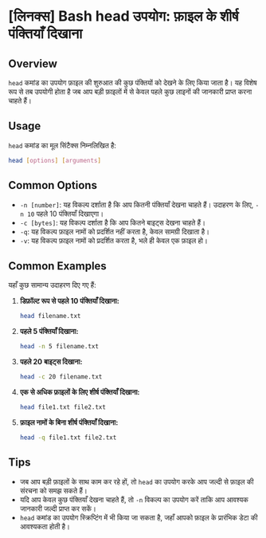 # [लिनक्स] Bash head उपयोग: फ़ाइल के शीर्ष पंक्तियाँ दिखाना

## Overview
`head` कमांड का उपयोग फ़ाइल की शुरुआत की कुछ पंक्तियों को देखने के लिए किया जाता है। यह विशेष रूप से तब उपयोगी होता है जब आप बड़ी फ़ाइलों में से केवल पहले कुछ लाइनों की जानकारी प्राप्त करना चाहते हैं।

## Usage
`head` कमांड का मूल सिंटैक्स निम्नलिखित है:

```bash
head [options] [arguments]
```

## Common Options
- `-n [number]`: यह विकल्प दर्शाता है कि आप कितनी पंक्तियाँ देखना चाहते हैं। उदाहरण के लिए, `-n 10` पहले 10 पंक्तियाँ दिखाएगा।
- `-c [bytes]`: यह विकल्प दर्शाता है कि आप कितने बाइट्स देखना चाहते हैं।
- `-q`: यह विकल्प फ़ाइल नामों को प्रदर्शित नहीं करता है, केवल सामग्री दिखाता है।
- `-v`: यह विकल्प फ़ाइल नामों को प्रदर्शित करता है, भले ही केवल एक फ़ाइल हो।

## Common Examples
यहाँ कुछ सामान्य उदाहरण दिए गए हैं:

1. **डिफ़ॉल्ट रूप से पहले 10 पंक्तियाँ दिखाना:**
   ```bash
   head filename.txt
   ```

2. **पहले 5 पंक्तियाँ दिखाना:**
   ```bash
   head -n 5 filename.txt
   ```

3. **पहले 20 बाइट्स दिखाना:**
   ```bash
   head -c 20 filename.txt
   ```

4. **एक से अधिक फ़ाइलों के लिए शीर्ष पंक्तियाँ दिखाना:**
   ```bash
   head file1.txt file2.txt
   ```

5. **फ़ाइल नामों के बिना शीर्ष पंक्तियाँ दिखाना:**
   ```bash
   head -q file1.txt file2.txt
   ```

## Tips
- जब आप बड़ी फ़ाइलों के साथ काम कर रहे हों, तो `head` का उपयोग करके आप जल्दी से फ़ाइल की संरचना को समझ सकते हैं।
- यदि आप केवल कुछ पंक्तियाँ देखना चाहते हैं, तो `-n` विकल्प का उपयोग करें ताकि आप आवश्यक जानकारी जल्दी प्राप्त कर सकें।
- `head` कमांड का उपयोग स्क्रिप्टिंग में भी किया जा सकता है, जहाँ आपको फ़ाइल के प्रारंभिक डेटा की आवश्यकता होती है।
